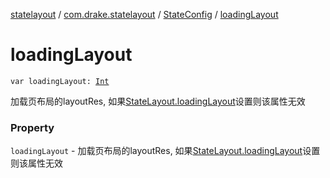[statelayout](../../index.md) / [com.drake.statelayout](../index.md) / [StateConfig](index.md) / [loadingLayout](./loading-layout.md)

# loadingLayout

`var loadingLayout: `[`Int`](https://kotlinlang.org/api/latest/jvm/stdlib/kotlin/-int/index.html)

加载页布局的layoutRes, 如果[StateLayout.loadingLayout](../-state-layout/loading-layout.md)设置则该属性无效

### Property

`loadingLayout` - 加载页布局的layoutRes, 如果[StateLayout.loadingLayout](../-state-layout/loading-layout.md)设置则该属性无效
